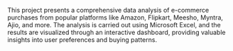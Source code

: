 This project presents a comprehensive data analysis of e-commerce purchases from popular platforms like Amazon, Flipkart, Meesho, Myntra, Ajio, and more. The analysis is carried out using Microsoft Excel, and the results are visualized through an interactive dashboard, providing valuable insights into user preferences and buying patterns.
